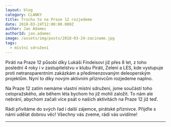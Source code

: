 ```yaml
---
layout: blog
category: CLANKY
title: Trochu to na Praze 12 rozjedeme
date: 2018-03-24T12:00:00.000Z
author: Jan Adamec
authorId: jan.adamec
image: /assets/img/posts/2018-03-24-zaciname.jpg
tags:
  - místní sdružení
---
```


Piráti na Praze 12 působí díky Lukáši Findeisovi již přes 8 let, z toho poslední 4 roky i v zastupitelstvu v klubu Piráti, Zelení a LES, kde vystupuje proti netransparentním zakázkám a předimenzovaným deleoperským projektům. Nyní to díky novým aktivním příznivcům rozjedeme naplno.

Na Praze 12 zatím nemáme vlastní místní sdružení, jsme součástí toho celopražského, ale během léta bychom ho již mohli založit. To nám ale nebrání, abychom začali více psát o našich aktivitách na Praze 12 již teď.

Rádi přivítáme do svých řad i další zájemce, pirátské příznivce. Přijďte s námi udělat dobrou věc! Všechny vás zveme, rádi vás uvidíme!

- - -
